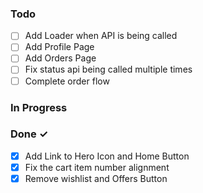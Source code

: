 ### Todo

-   [ ] Add Loader when API is being called
-   [ ] Add Profile Page
-   [ ] Add Orders Page
-   [ ] Fix status api being called multiple times
-   [ ] Complete order flow

### In Progress

### Done ✓

-   [x] Add Link to Hero Icon and Home Button
-   [x] Fix the cart item number alignment
-   [x] Remove wishlist and Offers Button
